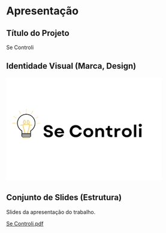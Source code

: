 # Apresentação

## Título do Projeto

Se Controli

## Identidade Visual (Marca, Design)

![Logo](img/logo.png)

## Conjunto de Slides (Estrutura)

Slides da apresentação do trabalho.

[Se Controli.pdf](https://github.com/juliaJCM/Trabalho/files/13629473/Se.Controli.pdf)
